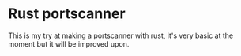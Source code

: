 # Rust portscanner

This is my try at making a portscanner with rust, it's very basic at the moment but it will be improved upon.
